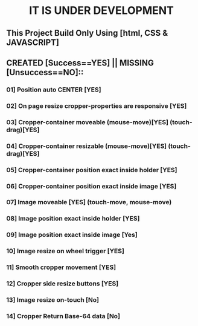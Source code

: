 <h1 align="center">IT IS UNDER DEVELOPMENT</h1>

## This Project Build Only Using [html, CSS & JAVASCRIPT]

## CREATED [Success==YES] || MISSING [Unsuccess==NO]::
### 01] Position auto CENTER [YES]
### 02] On page resize cropper-properties are responsive [YES]
### 03] Cropper-container moveable (mouse-move)[YES] (touch-drag)[YES]
### 04] Cropper-container resizable (mouse-move)[YES] (touch-drag)[YES]
### 05] Cropper-container position exact inside holder [YES]
### 06] Cropper-container position exact inside image [YES]
### 07] Image moveable [YES] (touch-move, mouse-move)
### 08] Image position exact inside holder [YES]
### 09] Image position exact inside image [Yes]
### 10] Image resize on wheel trigger [YES]
### 11] Smooth cropper movement [YES]
### 12] Cropper side resize buttons [YES]
### 13] Image resize on-touch [No]
### 14] Cropper Return Base-64 data [No]


